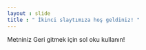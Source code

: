 ```yaml
---
layout : slide 
title : " İkinci slaytımıza hoş geldiniz! "
---
```

Metniniz 
Geri gitmek için sol oku kullanın!
